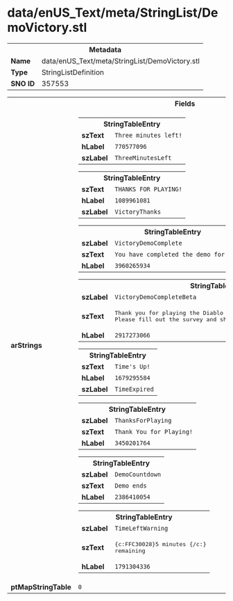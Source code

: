 <h1>data/enUS_Text/meta/StringList/DemoVictory.stl</h1><table><tr><th colspan="100%">Metadata</th></tr><tr><td><b>Name</b></td><td>data/enUS_Text/meta/StringList/DemoVictory.stl</td></tr><tr><td><b>Type</b></td><td>StringListDefinition</td></tr><tr><td><b>SNO ID</b></td><td>357553</td></tr></table>

<table><tr><th colspan="100%">Fields</th></tr><tr><td><b>arStrings</b></td><td><table><tr><th colspan="100%">StringTableEntry</th></tr><tr><td><b>szText</b></td><td><code>Three minutes left!</code></td></tr><tr><td><b>hLabel</b></td><td><code>770577096</code></td></tr><tr><td><b>szLabel</b></td><td><code>ThreeMinutesLeft</code></td></tr></table>


<table><tr><th colspan="100%">StringTableEntry</th></tr><tr><td><b>szText</b></td><td><code>THANKS FOR PLAYING!</code></td></tr><tr><td><b>hLabel</b></td><td><code>1089961081</code></td></tr><tr><td><b>szLabel</b></td><td><code>VictoryThanks</code></td></tr></table>


<table><tr><th colspan="100%">StringTableEntry</th></tr><tr><td><b>szLabel</b></td><td><code>VictoryDemoComplete</code></td></tr><tr><td><b>szText</b></td><td><code>You have completed the demo for Diablo IV!</code></td></tr><tr><td><b>hLabel</b></td><td><code>3960265934</code></td></tr></table>


<table><tr><th colspan="100%">StringTableEntry</th></tr><tr><td><b>szLabel</b></td><td><code>VictoryDemoCompleteBeta</code></td></tr><tr><td><b>szText</b></td><td><pre>Thank you for playing the Diablo IV Beta!
Please fill out the survey and share your thoughts on the game with us.</pre></td></tr><tr><td><b>hLabel</b></td><td><code>2917273066</code></td></tr></table>


<table><tr><th colspan="100%">StringTableEntry</th></tr><tr><td><b>szText</b></td><td><code>Time's Up!</code></td></tr><tr><td><b>hLabel</b></td><td><code>1679295584</code></td></tr><tr><td><b>szLabel</b></td><td><code>TimeExpired</code></td></tr></table>


<table><tr><th colspan="100%">StringTableEntry</th></tr><tr><td><b>szLabel</b></td><td><code>ThanksForPlaying</code></td></tr><tr><td><b>szText</b></td><td><code>Thank You for Playing!</code></td></tr><tr><td><b>hLabel</b></td><td><code>3450201764</code></td></tr></table>


<table><tr><th colspan="100%">StringTableEntry</th></tr><tr><td><b>szLabel</b></td><td><code>DemoCountdown</code></td></tr><tr><td><b>szText</b></td><td><code>Demo ends</code></td></tr><tr><td><b>hLabel</b></td><td><code>2386410054</code></td></tr></table>


<table><tr><th colspan="100%">StringTableEntry</th></tr><tr><td><b>szLabel</b></td><td><code>TimeLeftWarning</code></td></tr><tr><td><b>szText</b></td><td><pre>{c:FFC30028}5 minutes {/c:}
remaining</pre></td></tr><tr><td><b>hLabel</b></td><td><code>1791304336</code></td></tr></table>


</td></tr><tr><td><b>ptMapStringTable</b></td><td><code>0</code></td></tr></table>

